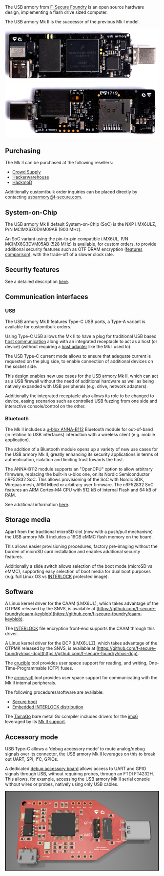 The USB armory from [F-Secure Foundry](https://foundry.f-secure.com) is an open
source hardware design, implementing a flash drive sized computer.

The USB armory Mk II is the successor of the previous Mk I model.

![Mk II Top](images/armory-mark-two-top.png)
![Mk II Bottom](images/armory-mark-two-bottom.png)

## Purchasing

The Mk II can be purchased at the following resellers:
  * [Crowd Supply](https://www.crowdsupply.com/f-secure/usb-armory-mk-ii)
  * [Hackerwarehouse](https://hackerwarehouse.com/product/usb-armory-mkii)
  * [HackmoD](http://www.hackmod.de/USB-Armory-Stick-Mark-2)

Additionally custom/bulk order inquiries can be placed directly by contacting
usbarmory@f-secure.com.

## System-on-Chip

The USB armory Mk II default System-on-Chip (SoC) is the NXP i.MX6ULZ, P/N MCIMX6Z0DVM09AB (900 MHz).

An SoC variant using the pin-to-pin compatible i.MX6UL, P/N MCIMX6G3DVM05AB (528
MHz) is available, for custom orders, to provide additional security features such as OTF DRAM
encryption ([features comparison](https://github.com/f-secure-foundry/usbarmory/wiki/Hardware-security-features-(Mk-II))),
with the trade-off of a slower clock rate.

## Security features

See a detailed description [here](https://github.com/f-secure-foundry/usbarmory/wiki/Hardware-security-features-(Mk-II)).

## Communication interfaces

### USB

The USB armory Mk II features Type-C USB ports, a Type-A variant is available
for custom/bulk orders.

Using Type-C USB allows the Mk II to have a plug for traditional USB based
[host communication](https://github.com/f-secure-foundry/usbarmory/wiki/Host-communication)
along with an integrated receptacle to act as a host (or device) (without requiring a
[host adapter](https://github.com/f-secure-foundry/usbarmory/wiki/Host-adapter) like the Mk I used to).

The USB Type-C current mode allows to ensure that adequate current is
requested on the plug side, to enable connection of additional devices on the
socket side.

This design enables new use cases for the USB armory Mk II, which
can act as a USB firewall without the need of additional hardware as well as being
natively expanded with USB peripherals (e.g. drive, network adapters).

Additionally the integrated receptacle also allows its role to be changed to
device, easing scenarios such as controlled USB fuzzing from one side and
interactive console/control on the other.

### Bluetooth

The Mk II includes a [u-blox ANNA-B112](https://www.u-blox.com/en/product/anna-b112-module)
Bluetooth module for out-of-band (in relation to USB interfaces) interaction
with a wireless client (e.g. mobile application).

The addition of a Bluetooth module opens up a variety of new use cases for the
USB armory Mk II, greatly enhancing its security applications in terms of
authentication, isolation and limiting trust towards the host.

The ANNA-B112 module supports an "OpenCPU" option to allow arbitrary firmware,
replacing the built-in u-blox one, on its Nordic Semiconductor nRF52832 SoC.
This allows provisioning of the SoC with Nordic SDK, Wirepas mesh, ARM Mbed or
arbitrary user firmware. The nRF52832 SoC features an ARM Cortex-M4 CPU with
512 kB of internal Flash and 64 kB of RAM.

See additional information [here](https://github.com/f-secure-foundry/usbarmory/wiki/Bluetooth).

## Storage media

Apart from the traditional microSD slot (now with a push/pull mechanism) the
USB armory Mk II includes a 16GB eMMC flash memory on the board.

This allows easier provisioning procedures, factory pre-imaging without the
burden of microSD card installation and enables additional security features.

Additionally a slide switch allows selection of the boot mode (microSD vs
eMMC), supporting easy selection of boot media for dual boot purposes (e.g.
full Linux OS vs [INTERLOCK](https://github.com/f-secure-foundry/interlock)
protected image).

## Software

A Linux kernel driver for the CAAM (i.MX6UL), which takes advantage of the
OTPMK released by the SNVS, is available at
[https://github.com/f-secure-foundry/caam-keyblob](https://github.com/f-secure-foundry/caam-keyblob).

The [INTERLOCK](https://github.com/f-secure-foundry/interlock) file encryption
front-end supports the CAAM through this driver.

A Linux kernel driver for the DCP (i.MX6ULZ), which takes advantage of the
OTPMK released by the SNVS, is available at
[https://github.com/f-secure-foundry/mxs-dcp](https://github.com/f-secure-foundry/mxs-dcp).

The [crucible](https://github.com/f-secure-foundry/crucible) tool provides user
space support for reading, and writing, One-Time-Programmable (OTP) fuses.

The [armoryctl](https://github.com/f-secure-foundry/armoryctl) tool provides user
space support for communicating with the Mk II internal peripherals.

The following procedures/software are available:

* [Secure boot](https://github.com/f-secure-foundry/usbarmory/wiki/Secure-boot-(Mk-II))
* [Embedded INTERLOCK distribution](https://github.com/f-secure-foundry/usbarmory/blob/master/software/buildroot/README-INTERLOCK-mark-two.md)

The [TamaGo](https://github.com/f-secure-foundry/tamago) bare metal Go compiler
includes drivers for the [imx6](https://github.com/f-secure-foundry/tamago/tree/master/imx6)
leveraged by its [Mk II support](https://github.com/f-secure-foundry/tamago/tree/master/usbarmory).

## Accessory mode

USB Type-C allows a 'debug accessory mode' to route analog/debug signals over
its connector, the USB armory Mk II leverages on this to break out UART, SPI,
I²C, GPIOs.

A dedicated [debug accessory board](https://github.com/f-secure-foundry/usbarmory/tree/master/hardware/mark-two-debug-accessory)
allows access to UART and GPIO signals through USB, without requiring probes,
through an FTDI FT4232H. This allows, for example, accessing the USB armory Mk
II serial console without wires or probes, natively using only USB cables.

![Mk II debug accessory](images/armory-mark-two-debug-accessory.png)
